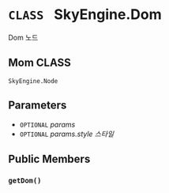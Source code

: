 # `CLASS ` SkyEngine.Dom
Dom 노드

## Mom CLASS
`SkyEngine.Node`

## Parameters
* `OPTIONAL` *params*
* `OPTIONAL` *params.style	스타일*

## Public Members

### `getDom()`
